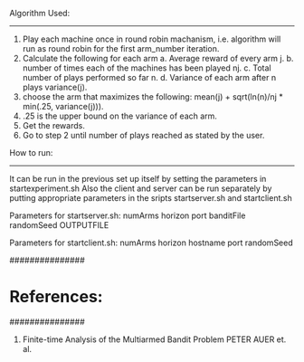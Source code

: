 Algorithm Used:
***************

1. Play each machine once in round robin machanism, i.e. algorithm will run as round robin for the first arm_number iteration.
2. Calculate the following for each arm
	a. Average reward of every arm j.
	b. number of times each of the machines has been played nj.
	c. Total number of plays performed so far n.
	d. Variance of each arm after n plays variance(j).
3. choose the arm that maximizes the following:
	mean(j) + sqrt(ln(n)/nj * min(.25, variance(j))).
4. .25 is the upper bound on the variance of each arm.
5. Get the rewards.
6. Go to step 2 until number of plays reached as stated by the user.


How to run:
***********
It can be run in the previous set up itself by setting the parameters in startexperiment.sh Also the client and server can be run separately by putting appropriate parameters in the sripts startserver.sh and startclient.sh

Parameters for startserver.sh:
numArms
horizon
port
banditFile
randomSeed
OUTPUTFILE

Parameters for startclient.sh:
numArms
horizon
hostname
port
randomSeed

###############
# References: #
###############

1. Finite-time Analysis of the Multiarmed Bandit Problem
	PETER AUER et. al.
